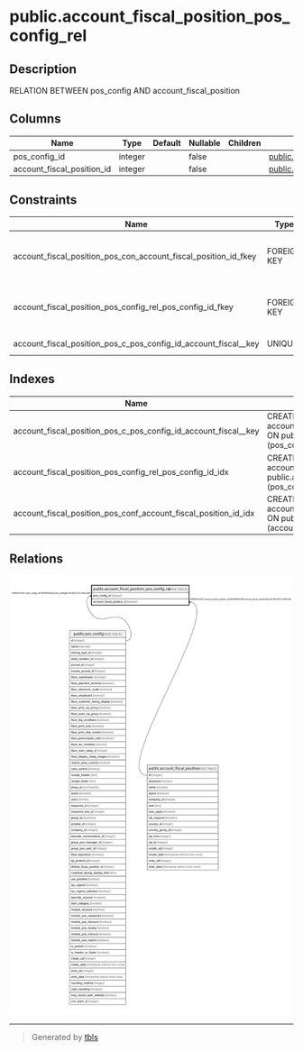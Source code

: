 # public.account_fiscal_position_pos_config_rel

## Description

RELATION BETWEEN pos_config AND account_fiscal_position

## Columns

| Name | Type | Default | Nullable | Children | Parents | Comment |
| ---- | ---- | ------- | -------- | -------- | ------- | ------- |
| pos_config_id | integer |  | false |  | [public.pos_config](public.pos_config.md) |  |
| account_fiscal_position_id | integer |  | false |  | [public.account_fiscal_position](public.account_fiscal_position.md) |  |

## Constraints

| Name | Type | Definition |
| ---- | ---- | ---------- |
| account_fiscal_position_pos_con_account_fiscal_position_id_fkey | FOREIGN KEY | FOREIGN KEY (account_fiscal_position_id) REFERENCES account_fiscal_position(id) ON DELETE CASCADE |
| account_fiscal_position_pos_config_rel_pos_config_id_fkey | FOREIGN KEY | FOREIGN KEY (pos_config_id) REFERENCES pos_config(id) ON DELETE CASCADE |
| account_fiscal_position_pos_c_pos_config_id_account_fiscal__key | UNIQUE | UNIQUE (pos_config_id, account_fiscal_position_id) |

## Indexes

| Name | Definition |
| ---- | ---------- |
| account_fiscal_position_pos_c_pos_config_id_account_fiscal__key | CREATE UNIQUE INDEX account_fiscal_position_pos_c_pos_config_id_account_fiscal__key ON public.account_fiscal_position_pos_config_rel USING btree (pos_config_id, account_fiscal_position_id) |
| account_fiscal_position_pos_config_rel_pos_config_id_idx | CREATE INDEX account_fiscal_position_pos_config_rel_pos_config_id_idx ON public.account_fiscal_position_pos_config_rel USING btree (pos_config_id) |
| account_fiscal_position_pos_conf_account_fiscal_position_id_idx | CREATE INDEX account_fiscal_position_pos_conf_account_fiscal_position_id_idx ON public.account_fiscal_position_pos_config_rel USING btree (account_fiscal_position_id) |

## Relations

![er](public.account_fiscal_position_pos_config_rel.svg)

---

> Generated by [tbls](https://github.com/k1LoW/tbls)
